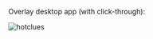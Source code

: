 Overlay desktop app (with click-through):

![hotclues](https://github.com/cristijigau/hot-clue/assets/69696235/3a06d80c-8d5b-4262-8109-6afcbb3f0476)
